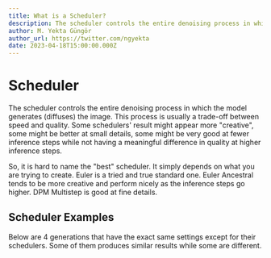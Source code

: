 ```yaml
---
title: What is a Scheduler?
description: The scheduler controls the entire denoising process in which the model generates (diffuses) the image. Learn more about it in our guide.
author: M. Yekta Güngör
author_url: https://twitter.com/ngyekta
date: 2023-04-18T15:00:00.000Z
---
```


<script>
  import Cards from '$components/docs/Cards.svelte';
  import Card from '$components/docs/Card.svelte';
</script>

# Scheduler

The scheduler controls the entire denoising process in which the model generates (diffuses) the image. This process is usually a trade-off between speed and quality. Some schedulers' result might appear more "creative", some might be better at small details, some might be very good at fewer inference steps while not having a meaningful difference in quality at higher inference steps.

So, it is hard to name the "best" scheduler. It simply depends on what you are trying to create. Euler is a tried and true standard one. Euler Ancestral tends to be more creative and perform nicely as the inference steps go higher. DPM Multistep is good at fine details.

## Scheduler Examples

Below are 4 generations that have the exact same settings except for their schedulers. Some of them produces similar results while some are different.

<Cards>
  <Card size='wider' title="Euler" src="https://ba.stablecog.com/guide/generation-settings/scheduler_euler.jpg" width="1024" height="1536"/>
  <Card size='wider' title="Eulear A." src="https://ba.stablecog.com/guide/generation-settings/scheduler_euler_a.jpg" width="1024" height="1536"/>
  <Card size='wider' title="DPM Multistep" src="https://ba.stablecog.com/guide/generation-settings/scheduler_dpm_multistep.jpg" width="1024" height="1536"/>
  <Card size='wider' title="LMS" src="https://ba.stablecog.com/guide/generation-settings/scheduler_lms.jpg" width="1024" height="1536"/>
</Cards>
